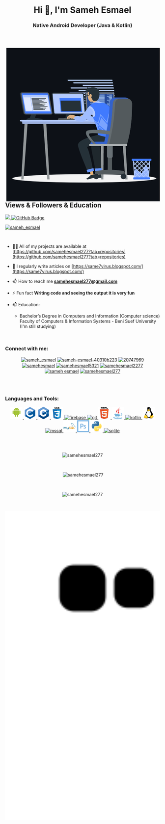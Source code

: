 <h1 align="center">Hi 👋, I'm Sameh Esmael</h1>
<h3 align="center">Native Android Developer (Java & Kotlin)</h3>

<br><br>

<p><img align="right" src="https://github.com/samehesmael277/samehesmael277/blob/main/animation_500_kxa883sd.gif" alt="adam-pw"/></p>

## Views & Followers & Education
<a href="https://github.com/samehesmael277/github-profile-views-counter">
    <img src="https://komarev.com/ghpvc/?username=samehesmael277"> </a>
<a href="https://github.com/samehesmael277?tab=followers"><img src="https://img.shields.io/github/followers/samehesmael277?label=Followers&style=social" alt="GitHub Badge"></a>
<br>

<p align="left"> <a href="https://twitter.com/sameh_esmael" target="blank"><img src="https://img.shields.io/twitter/follow/sameh_esmael?logo=twitter&style=for-the-badge" alt="sameh_esmael" /></a> </p>

<br>


- 👨‍💻 All of my projects are available at [https://github.com/samehesmael277?tab=repositories](https://github.com/samehesmael277?tab=repositories)

- 📝 I regularly write articles on [https://same7virus.blogspot.com/](https://same7virus.blogspot.com/)

- 📫 How to reach me **samehesmael277@gmail.com**

- ⚡ Fun fact **Writing code and seeing the output it is very fun**
- 📫	Education: 
    - Bachelor’s Degree in Computers and Information (Computer science)
Faculty of Computers & Information Systems - Beni Suef University (I'm still studying)

<br>

<h3 align="left">Connect with me:</h3>
<p align="center">
<a href="https://twitter.com/sameh_esmael" target="blank"><img align="center" src="https://raw.githubusercontent.com/rahuldkjain/github-profile-readme-generator/master/src/images/icons/Social/twitter.svg" alt="sameh_esmael" height="30" width="40" /></a>
<a href="https://linkedin.com/in/sameh-esmael-40310b223" target="blank"><img align="center" src="https://raw.githubusercontent.com/rahuldkjain/github-profile-readme-generator/master/src/images/icons/Social/linked-in-alt.svg" alt="sameh-esmael-40310b223" height="30" width="40" /></a>
<a href="https://stackoverflow.com/users/20747969" target="blank"><img align="center" src="https://raw.githubusercontent.com/rahuldkjain/github-profile-readme-generator/master/src/images/icons/Social/stack-overflow.svg" alt="20747969" height="30" width="40" /></a>
<a href="https://kaggle.com/samehesmael" target="blank"><img align="center" src="https://raw.githubusercontent.com/rahuldkjain/github-profile-readme-generator/master/src/images/icons/Social/kaggle.svg" alt="samehesmael" height="30" width="40" /></a>
<a href="https://fb.com/samehesmael5321" target="blank"><img align="center" src="https://raw.githubusercontent.com/rahuldkjain/github-profile-readme-generator/master/src/images/icons/Social/facebook.svg" alt="samehesmael5321" height="30" width="40" /></a>
<a href="https://instagram.com/samehesmael2277" target="blank"><img align="center" src="https://raw.githubusercontent.com/rahuldkjain/github-profile-readme-generator/master/src/images/icons/Social/instagram.svg" alt="samehesmael2277" height="30" width="40" /></a>
<a href="https://www.youtube.com/c/sameh esmael" target="blank"><img align="center" src="https://raw.githubusercontent.com/rahuldkjain/github-profile-readme-generator/master/src/images/icons/Social/youtube.svg" alt="sameh esmael" height="30" width="40" /></a>
<a href="https://codeforces.com/profile/samehesmael277" target="blank"><img align="center" src="https://raw.githubusercontent.com/rahuldkjain/github-profile-readme-generator/master/src/images/icons/Social/codeforces.svg" alt="samehesmael277" height="30" width="40" /></a>
</p>

<br><br>


<h3 align="left">Languages and Tools:</h3>
<p align="center"> <a href="https://developer.android.com" target="_blank" rel="noreferrer"> <img src="https://raw.githubusercontent.com/devicons/devicon/master/icons/android/android-original-wordmark.svg" alt="android" width="40" height="40"/> </a> <a href="https://www.cprogramming.com/" target="_blank" rel="noreferrer"> <img src="https://raw.githubusercontent.com/devicons/devicon/master/icons/c/c-original.svg" alt="c" width="40" height="40"/> </a> <a href="https://www.w3schools.com/cpp/" target="_blank" rel="noreferrer"> <img src="https://raw.githubusercontent.com/devicons/devicon/master/icons/cplusplus/cplusplus-original.svg" alt="cplusplus" width="40" height="40"/> </a> <a href="https://www.w3schools.com/css/" target="_blank" rel="noreferrer"> <img src="https://raw.githubusercontent.com/devicons/devicon/master/icons/css3/css3-original-wordmark.svg" alt="css3" width="40" height="40"/> </a> <a href="https://firebase.google.com/" target="_blank" rel="noreferrer"> <img src="https://www.vectorlogo.zone/logos/firebase/firebase-icon.svg" alt="firebase" width="40" height="40"/> </a> <a href="https://git-scm.com/" target="_blank" rel="noreferrer"> <img src="https://www.vectorlogo.zone/logos/git-scm/git-scm-icon.svg" alt="git" width="40" height="40"/> </a> <a href="https://www.w3.org/html/" target="_blank" rel="noreferrer"> <img src="https://raw.githubusercontent.com/devicons/devicon/master/icons/html5/html5-original-wordmark.svg" alt="html5" width="40" height="40"/> </a> <a href="https://www.java.com" target="_blank" rel="noreferrer"> <img src="https://raw.githubusercontent.com/devicons/devicon/master/icons/java/java-original.svg" alt="java" width="40" height="40"/> </a> <a href="https://kotlinlang.org" target="_blank" rel="noreferrer"> <img src="https://www.vectorlogo.zone/logos/kotlinlang/kotlinlang-icon.svg" alt="kotlin" width="40" height="40"/> </a> <a href="https://www.linux.org/" target="_blank" rel="noreferrer"> <img src="https://raw.githubusercontent.com/devicons/devicon/master/icons/linux/linux-original.svg" alt="linux" width="40" height="40"/> </a> <a href="https://www.microsoft.com/en-us/sql-server" target="_blank" rel="noreferrer"> <img src="https://www.svgrepo.com/show/303229/microsoft-sql-server-logo.svg" alt="mssql" width="40" height="40"/> </a> <a href="https://www.mysql.com/" target="_blank" rel="noreferrer"> <img src="https://raw.githubusercontent.com/devicons/devicon/master/icons/mysql/mysql-original-wordmark.svg" alt="mysql" width="40" height="40"/> </a> <a href="https://www.photoshop.com/en" target="_blank" rel="noreferrer"> <img src="https://raw.githubusercontent.com/devicons/devicon/master/icons/photoshop/photoshop-line.svg" alt="photoshop" width="40" height="40"/> </a> <a href="https://www.python.org" target="_blank" rel="noreferrer"> <img src="https://raw.githubusercontent.com/devicons/devicon/master/icons/python/python-original.svg" alt="python" width="40" height="40"/> </a> <a href="https://www.sqlite.org/" target="_blank" rel="noreferrer"> <img src="https://www.vectorlogo.zone/logos/sqlite/sqlite-icon.svg" alt="sqlite" width="40" height="40"/> </a> </p>

<br><br>

<p align="center"><img align="center" src="https://github-readme-stats.vercel.app/api/top-langs?username=samehesmael277&show_icons=true&theme=dark&locale=en&layout=compact" alt="samehesmael277" /></p>

<br>

<p align="center">&nbsp;<img align="center" src="https://github-readme-stats.vercel.app/api?username=samehesmael277&show_icons=true&theme=dark&locale=en" alt="samehesmael277" /></p>

<br>

<p align="center"><img align="center" src="https://github-readme-streak-stats.herokuapp.com/?user=samehesmael277&theme=dark" alt="samehesmael277" /></p>


<br>

<p align="center"> <img src="https://github.com/samehesmael277/samehesmael277/blob/output/github-contribution-grid-snake.svg" width="700" /> </p>
